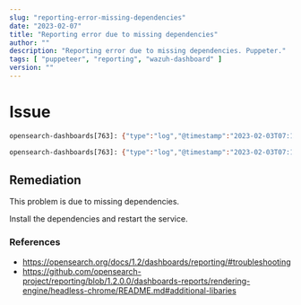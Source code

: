 ```yaml
---
slug: "reporting-error-missing-dependencies"
date: "2023-02-07"
title: "Reporting error due to missing dependencies"
author: ""
description: "Reporting error due to missing dependencies. Puppeter."
tags: [ "puppeteer", "reporting", "wazuh-dashboard" ]
version: ""
---
```


# Issue
```sh
opensearch-dashboards[763]: {"type":"log","@timestamp":"2023-02-03T07:16:52Z","tags":["error","plugins","reportsDashboards"],"pid":763,"message":"Failed to generate report by id: Error: Protocol error (Target.setDiscoverTargets): Target closed."}

opensearch-dashboards[763]: {"type":"log","@timestamp":"2023-02-03T07:16:52Z","tags":["error","plugins","reportsDashboards"],"pid":763,"message":"{ Error: Protocol error (Target.setDiscoverTargets): Target closed.\n    at Promise (/usr/share/wazuh-dashboard/plugins/reportsDashboards/node_modules/puppeteer-core/lib/Connection.js:74:56)\n    at new Promise (<anonymous>)\n    at Connection.send (/usr/share/wazuh-dashboard/plugins/reportsDashboards/node_modules/puppeteer-core/lib/Connection.js:73:12)\n    at Function.create (/usr/share/wazuh-dashboard/plugins/reportsDashboards/node_modules/puppeteer-core/lib/Browser.js:34:22)\n    at Launcher.launch (/usr/share/wazuh-dashboard/plugins/reportsDashboards/node_modules/puppeteer-core/lib/Launcher.js:183:37)\n    at process._tickCallback (internal/process/next_tick.js:68:7)\n  message: 'Protocol error (Target.setDiscoverTargets): Target closed.' }"}
```

## Remediation

This problem is due to missing dependencies.

Install the dependencies and restart the service.

### References
- https://opensearch.org/docs/1.2/dashboards/reporting/#troubleshooting
- https://github.com/opensearch-project/reporting/blob/1.2.0.0/dashboards-reports/rendering-engine/headless-chrome/README.md#additional-libaries

